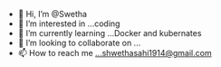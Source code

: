 - 👋 Hi, I’m @Swetha
- 👀 I’m interested in ...coding
- 🌱 I’m currently learning ...Docker and kubernates
- 💞️ I’m looking to collaborate on ...
- 📫 How to reach me ...shwethasahi1914@gmail.com

<!---
Swethasahi1914/Swethasahi1914 is a ✨ special ✨ repository because its `README.md` (this file) appears on your GitHub profile.
You can click the Preview link to take a look at your changes.
--->
